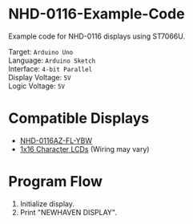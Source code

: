 # NHD-0116-Example-Code
Example code for NHD-0116 displays using ST7066U.

Target: `Arduino Uno`\
Language: `Arduino Sketch`\
Interface: `4-bit Parallel`\
Display Voltage: `5V`\
Logic Voltage: `5V`

# Compatible Displays
- [NHD-0116AZ-FL-YBW](https://newhavendisplay.com/1x16-character-lcd-stn-yellow-green-display-with-yellow-green-backlight/)
- [1x16 Character LCDs](https://newhavendisplay.com/lcd-displays/character-lcd-modules/1x16-characters/) (Wiring may vary)

# Program Flow
1. Initialize display.
2. Print "NEWHAVEN DISPLAY".
